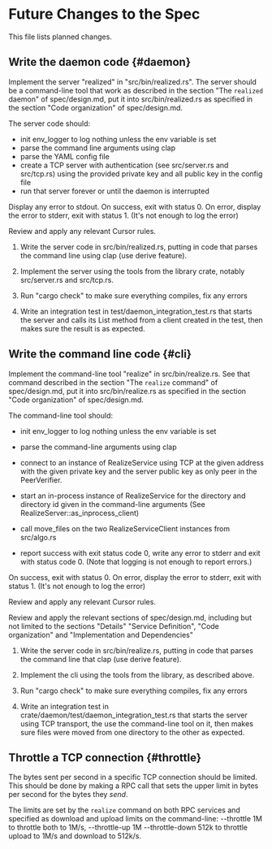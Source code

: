 # Future Changes to the Spec

This file lists planned changes.

## Write the daemon code {#daemon}

Implement the server "realized" in "src/bin/realized.rs". The server
should be a command-line tool that work as described in the section
"The `realized` daemon" of spec/design.md, put it into
src/bin/realized.rs as specified in the section "Code organization" of
spec/design.md.

The server code should:
 - init env_logger to log nothing unless the env variable is set
 - parse the command line arguments using clap
 - parse the YAML config file
 - create a TCP server with authentication (see src/server.rs and src/tcp.rs)
   using the provided private key and all public key in the config
   file
 - run that server forever or until the daemon is interrupted

Display any error to stdout. On success, exit with status 0. On error,
display the error to stderr, exit with status 1. (It's not enough to
log the error)

Review and apply any relevant Cursor rules.

1. Write the server code in src/bin/realized.rs, putting in code that
   parses the command line using clap (use derive feature).

2. Implement the server using the tools from the library crate,
   notably src/server.rs and src/tcp.rs.

3. Run "cargo check" to make sure everything compiles, fix any errors

4. Write an integration test in test/daemon_integration_test.rs that
   starts the server and calls its List method from a client created
   in the test, then makes sure the result is as expected.

## Write the command line code {#cli}

Implement the command-line tool "realize" in src/bin/realize.rs. See
that command described in the section "The `realize` command" of
spec/design.md, put it into src/bin/realize.rs as specified in the
section "Code organization" of spec/design.md.

The command-line tool should:

 - init env_logger to log nothing unless the env variable is set

 - parse the command-line arguments using clap

 - connect to an instance of RealizeService using TCP at the given
   address with the given private key and the server public key as
   only peer in the PeerVerifier.

 - start an in-process instance of RealizeService for the directory and
   directory id given in the command-line arguments (See
   RealizeServer::as_inprocess_client)

 - call move_files on the two RealizeServiceClient instances from src/algo.rs

 - report success with exit status code 0, write any error to stderr
   and exit with status code 0. (Note that logging is not enough to
   report errors.)

On success, exit with status 0. On error, display the error to stderr,
exit with status 1. (It's not enough to log the error)

Review and apply any relevant Cursor rules.

Review and apply the relevant sections of spec/design.md, including
but not limited to the sections "Details" "Service Definition", "Code
organization" and "Implementation and Dependencies"


1. Write the server code in src/bin/realize.rs, putting in code that
   parses the command line that clap (use derive feature).

3. Implement the cli using the tools from the library, as described
   above.

4. Run "cargo check" to make sure everything compiles, fix any errors

5. Write an integration test in
   crate/daemon/test/daemon_integration_test.rs that starts the server
   using TCP transport, the use the command-line tool on it, then
   makes sure files were moved from one directory to the other as
   expected.

## Throttle a TCP connection {#throttle}

The bytes sent per second in a specific TCP connection should be
limited. This should be done by making a RPC call that sets the upper
limit in bytes per second for the bytes they *send*.

The limits are set by the `realize` command on both RPC services and
specified as download and upload limits on the command-line:
--throttle 1M to throttle both to 1M/s, --throttle-up 1M
--throttle-down 512k to throttle upload to 1M/s and download to
512k/s.


